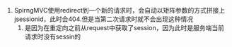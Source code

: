 1. SpirngMVC使用redirect到一个新的请求时，会自动以矩阵参数的方式拼接上jsessionid，此时会404.但是当第二次请求时就不会出现这种情况
   1. 是因为在重定向之前从request中获取了session，因为此时是服务端当前请求时没有sessin的